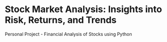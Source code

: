 # Stock Market Analysis: Insights into Risk, Returns, and Trends

Personal Project - Financial Analysis of Stocks using Python

